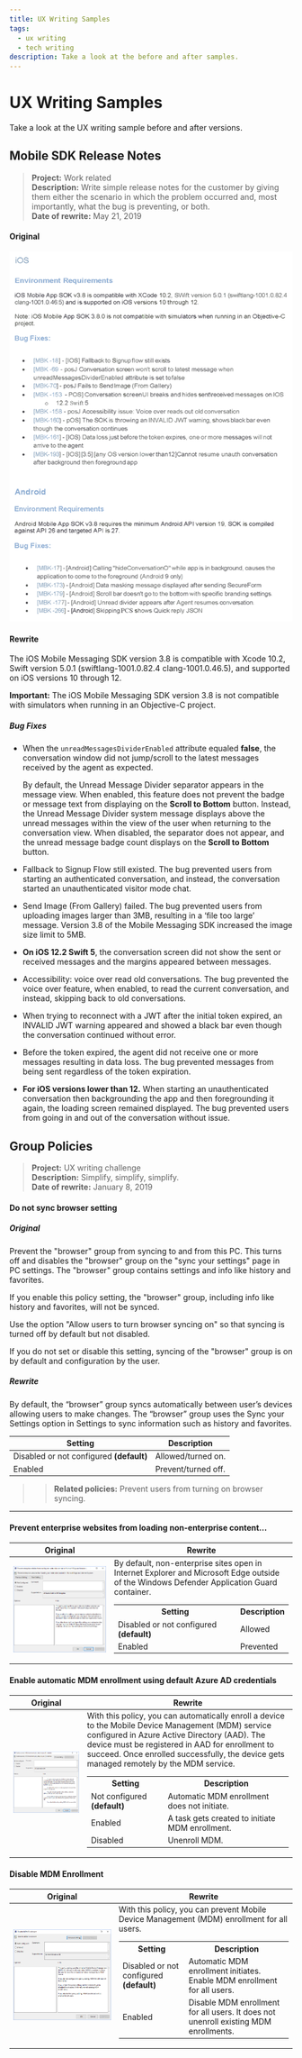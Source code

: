 ```yaml
---
title: UX Writing Samples
tags: 
  - ux writing
  - tech writing
description: Take a look at the before and after samples.
---
```




# UX Writing Samples
Take a look at the UX writing sample before and after versions.

## Mobile SDK Release Notes

>**Project:**  Work related  
>**Description:** Write simple release notes for the customer by giving them either the scenario in which the problem occurred and, most importantly, what the bug is preventing, or both.   
>**Date of rewrite:** May 21, 2019   

#### Original

![Original Release Notes](../assets/img/xapi-writing-sample05212019.png)



#### Rewrite 

The iOS Mobile Messaging SDK version 3.8 is compatible with Xcode 10.2, Swift version 5.0.1 (swiftlang-1001.0.82.4 clang-1001.0.46.5), and supported on iOS versions 10 through 12.

**Important:** The iOS Mobile Messaging SDK version 3.8 is not compatible with simulators when running in an Objective-C project.

##### Bug Fixes

- When the `unreadMessagesDividerEnabled` attribute equaled **false**, the conversation window did not jump/scroll to the latest messages received by the agent as expected.

   By default, the Unread Message Divider separator appears in the message view.   When enabled, this feature does not prevent the badge or message text from displaying on the **Scroll to Bottom** button. Instead, the Unread Message Divider system message displays above the unread messages within the view of the user when returning to the conversation view. When disabled, the separator does not appear, and the unread message badge count displays on the **Scroll to Bottom** button. 

- Fallback to Signup Flow still existed. The bug prevented users from starting an authenticated conversation, and instead, the conversation started an unauthenticated visitor mode chat.

- Send Image (From Gallery) failed. The bug prevented users from uploading images larger than 3MB, resulting in a ‘file too large’ message. Version 3.8 of the Mobile Messaging SDK increased the image size limit to 5MB. 

- **On iOS 12.2 Swift 5**, the conversation screen did not show the sent or received messages and the margins appeared between messages. 

- Accessibility: voice over read old conversations.  The bug prevented the voice over feature, when enabled, to read the current conversation, and instead, skipping back to old conversations. 

- When trying to reconnect with a JWT after the initial token expired, an INVALID JWT warning appeared and showed a black bar even though the conversation continued without error.  

- Before the token expired, the agent did not receive one or more messages resulting in data loss. The bug prevented messages from being sent regardless of the token expiration.

- **For iOS versions lower than 12.** When starting an unauthenticated conversation then backgrounding the app and then foregrounding it again, the loading screen remained displayed. The bug prevented users from going in and out of the conversation without issue.


## Group Policies
>**Project:**  UX writing challenge <br>
>**Description:** Simplify, simplify, simplify.<br>
>**Date of rewrite:** January 8, 2019 <br>

#### Do not sync browser setting 

##### Original
Prevent the "browser" group from syncing to and from this PC. This turns off and disables the "browser" group on the "sync your settings" page in PC settings. The "browser" group contains settings and info like history and favorites.

If you enable this policy setting, the "browser" group, including info like history and favorites, will not be synced.

Use the option "Allow users to turn browser syncing on" so that syncing is turned off by default but not disabled.

If you do not set or disable this setting, syncing of the "browser" group is on by default and configuration by the user.

##### Rewrite 

By default, the “browser” group syncs automatically between user’s devices allowing users to make changes. The “browser” group uses the Sync your Settings option in Settings to sync information such as history and favorites.

| Setting | Description |
| ------- | ----------- |
| Disabled or not configured **(default)** | Allowed/turned on. |
| Enabled | Prevent/turned off. |

>> **Related policies:** Prevent users from turning on browser syncing.

<hr />

#### Prevent enterprise websites from loading non-enterprise content...


|Original  |Rewrite  |
|---------|---------|
|![Orginal browser group policy](../assets/img/gp-browser-before2.png)     |By default, non-enterprise sites open in Internet Explorer and Microsoft Edge outside of the Windows Defender Application Guard container.<p><table><tr><th>Setting</th><th>Description</th></tr><tr><td>Disabled or not configured <b>(default)</b></td><td>Allowed </td></tr><tr><td>Enabled</td><td>Prevented</td></tr></table></p>  |


#### Enable automatic MDM enrollment using default Azure AD credentials


|Original  |Rewrite  |
|---------|---------|
|![Orginal MDM group policy](../assets/img/gp-mdm-before1.png)     |With this policy, you can automatically enroll a device to the Mobile Device Management (MDM) service configured in Azure Active Directory (AAD).  The device must be registered in AAD for enrollment to succeed. Once enrolled successfully, the device gets managed remotely by the MDM service.  <p><table><tr><th>Setting</th><th>Description</th></tr><tr><td>Not configured <b>(default)</b></td><td>Automatic MDM enrollment does not initiate. </td></tr><tr><td>Enabled</td><td>A task gets created to initiate MDM enrollment.</td></tr><tr><td>Disabled</td><td>Unenroll MDM.</td></tr></table></p>         |


#### Disable MDM Enrollment


|Original  |Rewrite  |
|---------|---------|
|![Orginal MDM group policy](../assets/img/gp-mdm-before2.png)     |With this policy, you can prevent Mobile Device Management (MDM) enrollment for all users.   <p><table><tr><th>Setting</th><th>Description</th></tr><tr><td>Disabled or not configured <b>(default)</b></td><td>Automatic MDM enrollment initiates. Enable MDM enrollment for all users. </td></tr><tr><td>Enabled</td><td>Disable MDM enrollment for all users. It does not unenroll existing MDM enrollments.</td></tr></table></p>         |


